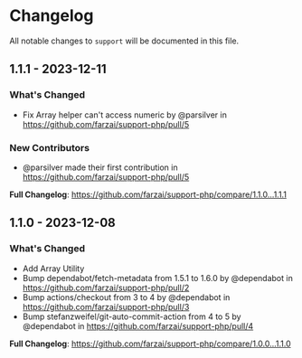 # Changelog

All notable changes to `support` will be documented in this file.

## 1.1.1 - 2023-12-11

### What's Changed

* Fix Array helper can't access numeric by @parsilver in https://github.com/farzai/support-php/pull/5

### New Contributors

* @parsilver made their first contribution in https://github.com/farzai/support-php/pull/5

**Full Changelog**: https://github.com/farzai/support-php/compare/1.1.0...1.1.1

## 1.1.0 - 2023-12-08

### What's Changed

* Add Array Utility
* Bump dependabot/fetch-metadata from 1.5.1 to 1.6.0 by @dependabot in https://github.com/farzai/support-php/pull/2
* Bump actions/checkout from 3 to 4 by @dependabot in https://github.com/farzai/support-php/pull/3
* Bump stefanzweifel/git-auto-commit-action from 4 to 5 by @dependabot in https://github.com/farzai/support-php/pull/4

**Full Changelog**: https://github.com/farzai/support-php/compare/1.0.0...1.1.0
